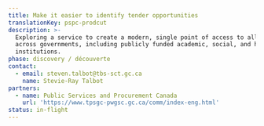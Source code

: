 ```yaml
---
title: Make it easier to identify tender opportunities
translationKey: pspc-prodcut
description: >-
  Exploring a service to create a modern, single point of access to all tenders
  across governments, including publicly funded academic, social, and health
  institutions.
phase: discovery / découverte
contact:
  - email: steven.talbot@tbs-sct.gc.ca
    name: Stevie-Ray Talbot
partners:
  - name: Public Services and Procurement Canada
    url: 'https://www.tpsgc-pwgsc.gc.ca/comm/index-eng.html'
status: in-flight
---
```


